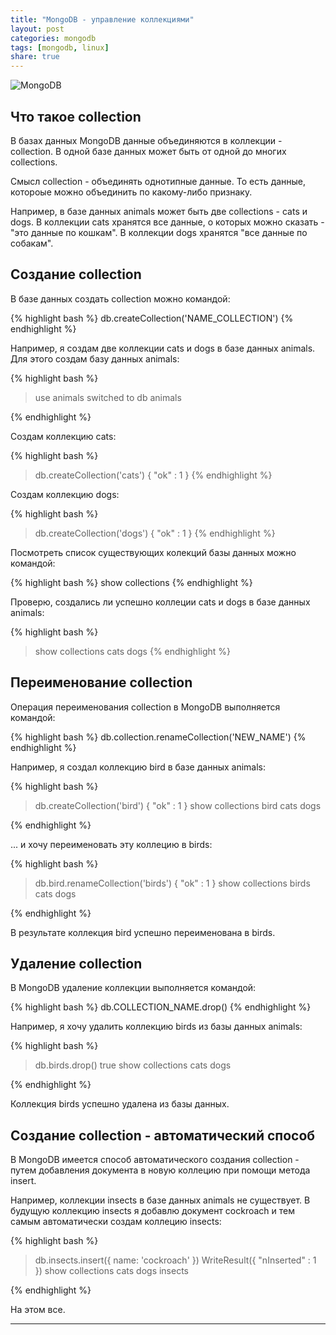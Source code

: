 ```yaml
---
title: "MongoDB - управление коллекциями"
layout: post
categories: mongodb
tags: [mongodb, linux]
share: true
---
```


![MongoDB]({{site.url}}/images/uploads/2017/05/mongodb-logo.jpg "MongoDB")

## Что такое collection

В базах данных MongoDB данные объединяются в коллекции - collection. В одной базе данных может быть от одной до многих collections.

Смысл collection - объединять однотипные данные. То есть данные, котороые можно объединить по какому-либо признаку.

Например, в базе данных animals может быть две collections - cats и dogs. В коллекции cats хранятся все данные, о которых можно сказать - "это данные по кошкам". В коллекции dogs хранятся "все данные по собакам".

## Создание collection

В базе данных создать collection можно командой:

{% highlight bash %}
db.createCollection('NAME_COLLECTION')
{% endhighlight %}

Например, я создам две коллекции cats и dogs в базе данных animals. Для этого создам базу данных animals:

{% highlight bash %}
> use animals
switched to db animals
>
{% endhighlight %}

Создам коллекцию cats:

{% highlight bash %}
> db.createCollection('cats')
{ "ok" : 1 }
{% endhighlight %}

Создам коллекцию dogs:

{% highlight bash %}
> db.createCollection('dogs')
{ "ok" : 1 }
{% endhighlight %}

Посмотреть список существующих колекций базы данных можно командой:

{% highlight bash %}
show collections
{% endhighlight %}

Проверю, создались ли успешно коллеции cats и dogs в базе данных animals:

{% highlight bash %}
> show collections
cats
dogs
{% endhighlight %}

## Переименование collection

Операция переименования collection в MongoDB выполняется командой:

{% highlight bash %}
db.collection.renameCollection('NEW_NAME')
{% endhighlight %}

Например, я создал коллекцию bird в базе данных animals:

{% highlight bash %}
> db.createCollection('bird')
{ "ok" : 1 }
> show collections
bird
cats
dogs
>
{% endhighlight %}

... и хочу переименовать эту коллецию в birds:

{% highlight bash %}
> db.bird.renameCollection('birds')
{ "ok" : 1 }
> show collections
birds
cats
dogs
>
{% endhighlight %}

В результате коллекция bird успешно переименована в birds.

## Удаление collection

В MongoDB удаление коллекции выполняется командой:

{% highlight bash %}
db.COLLECTION_NAME.drop()
{% endhighlight %}

Например, я хочу удалить коллекцию birds из базы данных animals:

{% highlight bash %}
> db.birds.drop()
true
> show collections
cats
dogs
>
{% endhighlight %}

Коллекция birds успешно удалена из базы данных.

## Создание collection - автоматический способ

В MongoDB имеется способ автоматического создания collection - путем добавления документа в новую коллецию при помощи метода insert.

Например, коллекции insects в базе данных animals не существует. В будущую коллекцию insects я добавлю документ cockroach и тем самым автоматически создам коллецию insects:

{% highlight bash %}
> db.insects.insert({ name: 'cockroach' })
WriteResult({ "nInserted" : 1 })
> show collections
cats
dogs
insects
>
{% endhighlight %}

На этом все.

***
